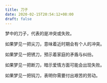 ```yaml
---
title: 刀子
date: 2020-02-15T20:54:12+08:00
draft: false
---
```


梦中的刀子，代表的是冲突或失败。

如果梦见一把尖刀，意味着近时期会有个人的冲突。

如果梦见一把锈刀，预示着家庭的矛盾与纠纷。

如果梦见一把断刀，暗示爱情方面可能会出现失败。

如果梦见一把钝刀，表明你需要付出艰苦的劳动。
